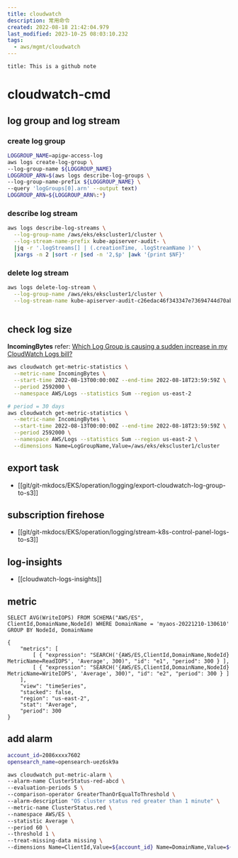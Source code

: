 ```yaml
---
title: cloudwatch
description: 常用命令
created: 2022-08-18 21:42:04.979
last_modified: 2023-10-25 08:03:10.232
tags:
  - aws/mgmt/cloudwatch
---
```


```ad-attention
title: This is a github note
```

# cloudwatch-cmd


## log group and log stream
### create log group

```sh
LOGGROUP_NAME=apigw-access-log
aws logs create-log-group \
--log-group-name ${LOGGROUP_NAME}
LOGGROUP_ARN=$(aws logs describe-log-groups \
--log-group-name-prefix ${LOGGROUP_NAME} \
--query 'logGroups[0].arn' --output text)
LOGGROUP_ARN=${LOGGROUP_ARN%:*}

```

### describe log stream

```sh
aws logs describe-log-streams \
  --log-group-name /aws/eks/ekscluster1/cluster \
  --log-stream-name-prefix kube-apiserver-audit- \
  |jq -r '.logStreams[] | (.creationTime, .logStreamName )' \
  |xargs -n 2 |sort -r |sed -n '2,$p' |awk '{print $NF}'

```

### delete log stream

```sh
aws logs delete-log-stream \
  --log-group-name /aws/eks/ekscluster1/cluster \
  --log-stream-name kube-apiserver-audit-c26edac46f343347e73694744d70ab2a
  
```

## check log size

**IncomingBytes**
refer: [Which Log Group is causing a sudden increase in my CloudWatch Logs bill?](https://aws.amazon.com/premiumsupport/knowledge-center/cloudwatch-logs-bill-increase/)

```sh
aws cloudwatch get-metric-statistics \
  --metric-name IncomingBytes \
  --start-time 2022-08-13T00:00:00Z --end-time 2022-08-18T23:59:59Z \
  --period 2592000 \
  --namespace AWS/Logs --statistics Sum --region us-east-2

```

```sh
# period = 30 days
aws cloudwatch get-metric-statistics \
  --metric-name IncomingBytes \
  --start-time 2022-08-13T00:00:00Z --end-time 2022-08-18T23:59:59Z \
  --period 2592000 \
  --namespace AWS/Logs --statistics Sum --region us-east-2 \
  --dimensions Name=LogGroupName,Value=/aws/eks/ekscluster1/cluster

```

## export task

- [[git/git-mkdocs/EKS/operation/logging/export-cloudwatch-log-group-to-s3]]

## subscription firehose

- [[git/git-mkdocs/EKS/operation/logging/stream-k8s-control-panel-logs-to-s3]]

## log-insights

- [[cloudwatch-logs-insights]]




## metric

```
SELECT AVG(WriteIOPS) FROM SCHEMA("AWS/ES", ClientId,DomainName,NodeId) WHERE DomainName = 'myaos-20221210-130610' GROUP BY NodeId, DomainName

{
    "metrics": [
        [ { "expression": "SEARCH('{AWS/ES,ClientId,DomainName,NodeId} MetricName=ReadIOPS', 'Average', 300)", "id": "e1", "period": 300 } ],
        [ { "expression": "SEARCH('{AWS/ES,ClientId,DomainName,NodeId} MetricName=WriteIOPS', 'Average', 300)", "id": "e2", "period": 300 } ]
    ],
    "view": "timeSeries",
    "stacked": false,
    "region": "us-east-2",
    "stat": "Average",
    "period": 300
}

```


## add alarm

```sh
account_id=2086xxxx7602
opensearch_name=opensearch-uez6sk9a

aws cloudwatch put-metric-alarm \
--alarm-name ClusterStatus-red-abcd \
--evaluation-periods 5 \
--comparison-operator GreaterThanOrEqualToThreshold \
--alarm-description "OS cluster status red greater than 1 minute" \
--metric-name ClusterStatus.red \
--namespace AWS/ES \
--statistic Average \
--period 60 \
--threshold 1 \
--treat-missing-data missing \
--dimensions Name=ClientId,Value=${account_id} Name=DomainName,Value=${opensearch_name}


```


